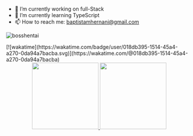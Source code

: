 ### 




- 🔭 I’m currently working on full-Stack
- 🌱 I’m currently learning TypeScript
- 📫 How to reach me: baptistamhernani@gmail.com



<p align="left"> <img src="https://komarev.com/ghpvc/?username=bosshentai&label=Profile%20views&color=0e75b6&style=flat" alt="bosshentai" /> </p>
[![wakatime](https://wakatime.com/badge/user/018db395-1514-45a4-a270-0da94a7bacba.svg)](https://wakatime.com/@018db395-1514-45a4-a270-0da94a7bacba)

<div align="center">
  <a href="https://github.com/bosshentai">
  <img height="180em" src="https://github-readme-stats.vercel.app/api?username=bosshentai&show_icons=true&theme=dark&include_all_commits=true&count_private=true"/>
  <img height="180em" src="https://github-readme-stats.vercel.app/api/top-langs/?username=bosshentai&layout=compact&langs_count=10&theme=dark&hide=jupyter%20notebook"/>
</div>
